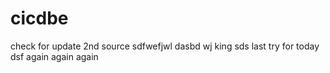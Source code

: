 # cicdbe

check for update
2nd source
sdfwefjwl
dasbd
wj
king
sds
last try for today
dsf
again
again again

